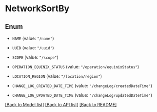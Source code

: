 # NetworkSortBy

## Enum


* `NAME` (value: `"/name"`)

* `UUID` (value: `"/uuid"`)

* `SCOPE` (value: `"/scope"`)

* `OPERATION_EQUINIX_STATUS` (value: `"/operation/equinixStatus"`)

* `LOCATION_REGION` (value: `"/location/region"`)

* `CHANGE_LOG_CREATED_DATE_TIME` (value: `"/changeLog/createdDateTime"`)

* `CHANGE_LOG_UPDATED_DATE_TIME` (value: `"/changeLog/updatedDateTime"`)


[[Back to Model list]](../README.md#documentation-for-models) [[Back to API list]](../README.md#documentation-for-api-endpoints) [[Back to README]](../README.md)


